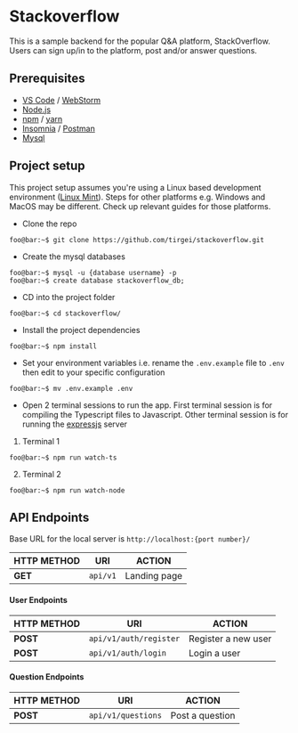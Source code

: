 # Stackoverflow

This is a sample backend for the popular Q&A platform, StackOverflow. Users can sign up/in to the platform, post and/or answer questions.

## Prerequisites

- [VS Code](https://code.visualstudio.com) / [WebStorm](https://www.jetbrains.com/webstorm/)
- [Node.js](https://nodejs.org/en/)
- [npm](https://www.npmjs.com) / [yarn](https://yarnpkg.com/en/)
- [Insomnia](https://insomnia.rest) / [Postman](https://www.getpostman.com)
- [Mysql](https://www.mysql.com)

## Project setup

This project setup assumes you're using a Linux based development environment ([Linux Mint](https://linuxmint.com)). Steps for other platforms e.g. Windows and MacOS may be different. Check up relevant guides for those platforms.

- Clone the repo

```console
foo@bar:~$ git clone https://github.com/tirgei/stackoverflow.git
```

- Create the mysql databases

```console
foo@bar:~$ mysql -u {database username} -p
foo@bar:~$ create database stackoverflow_db;
```

- CD into the project folder

```console
foo@bar:~$ cd stackoverflow/
```

- Install the project dependencies

```console
foo@bar:~$ npm install
```

- Set your environment variables i.e. rename the `.env.example` file to `.env` then edit to your specific configuration

```console
foo@bar:~$ mv .env.example .env
```

- Open 2 terminal sessions to run the app. First terminal session is for compiling the Typescript files to Javascript. Other terminal session is for running the [expressjs](https://expressjs.com) server

1. Terminal 1

```console
foo@bar:~$ npm run watch-ts
```

2. Terminal 2

```console
foo@bar:~$ npm run watch-node
```

## API Endpoints

Base URL for the local server is `http://localhost:{port number}/`

| **HTTP METHOD** | **URI** | **ACTION** |
| --- | --- | --- |
| **GET** | `api/v1` | Landing page |

#### User Endpoints

| **HTTP METHOD** | **URI** | **ACTION** |
| --- | --- | --- |
| **POST** | `api/v1/auth/register` | Register a new user |
| **POST** | `api/v1/auth/login` | Login a user |

#### Question Endpoints

| **HTTP METHOD** | **URI** | **ACTION** |
| --- | --- | --- |
| **POST** | `api/v1/questions` | Post a question |

